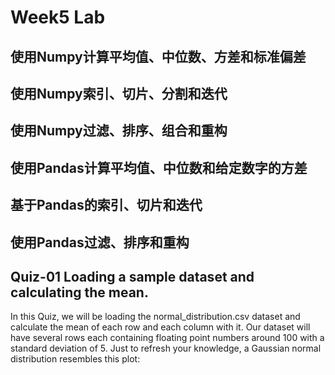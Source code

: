 # Week5 Lab
## 使用Numpy计算平均值、中位数、方差和标准偏差

## 使用Numpy索引、切片、分割和迭代
## 使用Numpy过滤、排序、组合和重构
## 使用Pandas计算平均值、中位数和给定数字的方差
## 基于Pandas的索引、切片和迭代
## 使用Pandas过滤、排序和重构
## Quiz-01 Loading a sample dataset and calculating the mean.
In this Quiz, we will be loading the normal_distribution.csv dataset and calculate the mean of each row and each column with it.
Our dataset will have several rows each containing floating point numbers around 100 with a standard deviation of 5.
Just to refresh your knowledge, a Gaussian normal distribution resembles this plot:

